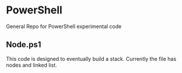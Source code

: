 # PowerShell
General Repo for PowerShell experimental code



## Node.ps1

This code is designed to eventually build a stack.  Currently the file has nodes and linked list.
